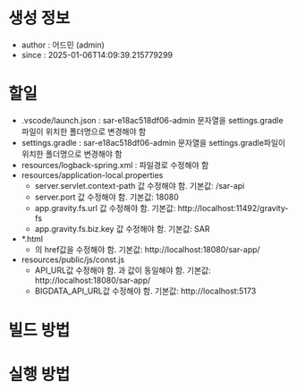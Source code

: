 # 생성 정보
- author : 어드민 (admin) 
- since : 2025-01-06T14:09:39.215779299

# 할일
- .vscode/launch.json : sar-e18ac518df06-admin 문자열을 settings.gradle파일이 위치한 폴더명으로 변경해야 함
- settings.gradle : sar-e18ac518df06-admin 문자열을 settings.gradle파일이 위치한 폴더명으로 변경해야 함
- resources/logback-spring.xml : 파일경로 수정해야 함
- resources/application-local.properties
    - server.servlet.context-path 값 수정해야 함. 기본값: /sar-api
    - server.port 값 수정해야 함. 기본값: 18080
    - app.gravity.fs.url 값 수정해야 함. 기본값: http://localhost:11492/gravity-fs  
    - app.gravity.fs.biz.key 값 수정해야 함. 기본값: SAR
- *.html
    - <base href=""/> 의 href값을 수정해야 함. 기본값: http://localhost:18080/sar-app/
- resources/public/js/const.js
    - API_URL값 수정해야 함. <base href="">과 값이 동일해야 함. 기본값: http://localhost:18080/sar-app/
    - BIGDATA_API_URL값 수정해야 함. 기본값: http://localhost:5173
# 빌드 방법

# 실행 방법
